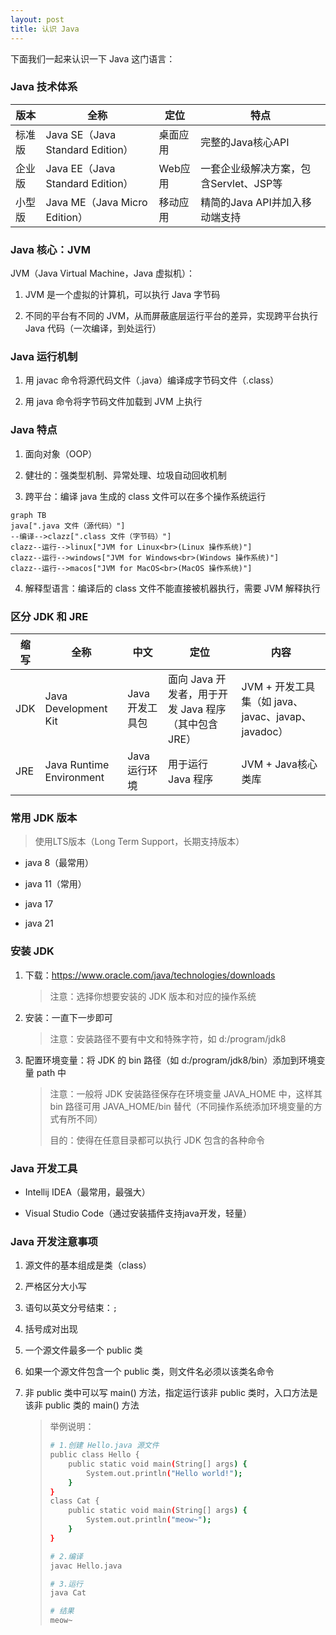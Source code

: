 ```yaml
---
layout: post
title: 认识 Java
---
```


下面我们一起来认识一下 Java 这门语言：

### Java 技术体系

| 版本  | 全称                             | 定位    | 特点                       |
| --- | ------------------------------ | ----- | ------------------------ |
| 标准版 | Java SE（Java Standard Edition） | 桌面应用  | 完整的Java核心API             |
| 企业版 | Java EE（Java Standard Edition） | Web应用 | 一套企业级解决方案，包含Servlet、JSP等 |
| 小型版 | Java ME（Java Micro Edition）    | 移动应用  | 精简的Java API并加入移动端支持      |

 

### Java 核心：JVM

JVM（Java Virtual Machine，Java 虚拟机）：

1. JVM 是一个虚拟的计算机，可以执行 Java 字节码

2. 不同的平台有不同的 JVM，从而屏蔽底层运行平台的差异，实现跨平台执行 Java 代码（一次编译，到处运行）

 

### Java 运行机制

1. 用 javac 命令将源代码文件（.java）编译成字节码文件（.class）

2. 用 java 命令将字节码文件加载到 JVM 上执行



### Java 特点

1. 面向对象（OOP）

2. 健壮的：强类型机制、异常处理、垃圾自动回收机制

3. 跨平台：编译 java 生成的 class 文件可以在多个操作系统运行

```mermaid
graph TB
java[".java 文件（源代码）"]
--编译-->clazz[".class 文件（字节码）"]
clazz--运行-->linux["JVM for Linux<br>(Linux 操作系统)"]
clazz--运行-->windows["JVM for Windows<br>(Windows 操作系统)"]
clazz--运行-->macos["JVM for MacOS<br>(MacOS 操作系统)"]
```

4. 解释型语言：编译后的 class 文件不能直接被机器执行，需要 JVM 解释执行



### 区分 JDK 和 JRE

| 缩写  | 全称                       | 中文         | 定位                                | 内容                                      |
| --- | ------------------------ | ---------- | --------------------------------- | --------------------------------------- |
| JDK | Java Development Kit     | Java 开发工具包 | 面向 Java 开发者，用于开发 Java 程序（其中包含JRE） | JVM + 开发工具集（如 java、javac、javap、javadoc） |
| JRE | Java Runtime Environment | Java 运行环境  | 用于运行 Java 程序                      | JVM + Java核心类库                          |

 

### 常用 JDK 版本

> 使用LTS版本（Long Term Support，长期支持版本）

- java 8（最常用）

- java 11（常用）

- java 17

- java 21



### 安装 JDK

1. 下载：https://www.oracle.com/java/technologies/downloads
   
   > 注意：选择你想要安装的 JDK 版本和对应的操作系统

2. 安装：一直下一步即可
   
   > 注意：安装路径不要有中文和特殊字符，如 d:/program/jdk8

3. 配置环境变量：将 JDK 的 bin 路径（如 d:/program/jdk8/bin）添加到环境变量 path 中
   
   > 注意：一般将 JDK 安装路径保存在环境变量 JAVA_HOME 中，这样其 bin 路径可用 JAVA_HOME/bin 替代（不同操作系统添加环境变量的方式有所不同）
   > 
   > 目的：使得在任意目录都可以执行 JDK 包含的各种命令



### Java 开发工具

- Intellij IDEA（最常用，最强大）

- Visual Studio Code（通过安装插件支持java开发，轻量）



### Java 开发注意事项

1. 源文件的基本组成是类（class）

2. 严格区分大小写

3. 语句以英文分号结束：`;`

4. 括号成对出现

5. 一个源文件最多一个 public 类

6. 如果一个源文件包含一个 public 类，则文件名必须以该类名命令

7. 非 public 类中可以写 main() 方法，指定运行该非 public 类时，入口方法是该非 public 类的 main() 方法
   
   > 举例说明：
   > 
   > ```bash
   > # 1.创建 Hello.java 源文件
   > public class Hello {
   >     public static void main(String[] args) {
   >         System.out.println("Hello world!");
   >     }
   > }
   > class Cat {
   >     public static void main(String[] args) {
   >         System.out.println("meow~");
   >     }
   > }
   > 
   > # 2.编译
   > javac Hello.java
   > 
   > # 3.运行
   > java Cat
   > 
   > # 结果
   > meow~
   > ```

